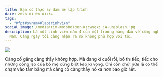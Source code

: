 ```yaml
---
title: Bạn có thực sự đam mê lập trình
date: 2023-01-06 01:34
tags:
  - "#fpt#svnam4#laptrinhvien"
social_image: /media/tim-mossholder-kzcwygxz_j4-unsplash.jpg
description: Là một sinh viên năm 4 của một trường hàng đầu về công nghệ ở Việt
  Nam. Càng ngày tôi càng nhận ra nó không phù hợp với tôi.
---
```



![](blob:https://blog.zenticode.com/1c61a4d0-754b-4353-86f8-86c0b1a49651)



C﻿àng cố gắng càng thấy không hợp. Mà đang kì cuối rồi, bỏ thì tiếc, tiếc cho những công lao của bố mẹ cùng biết bao kì vọng. Chỉ còn chút nữa là có thể chạm vào tấm bằng mà càng cố càng thấy nó xa hơn bao giờ hết.